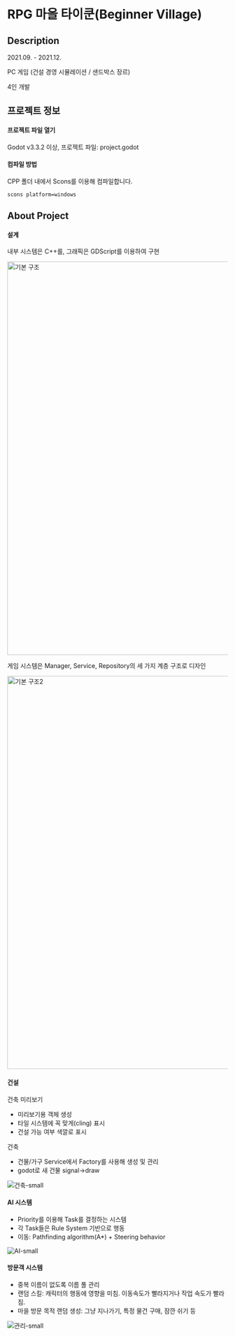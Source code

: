 # RPG 마을 타이쿤(Beginner Village)

## Description
2021.09. - 2021.12.

PC 게임 (건설 경영 시뮬레이션 / 샌드박스 장르)

4인 개발

## 프로젝트 정보
#### 프로젝트 파일 열기
Godot v3.3.2 이상, 프로젝트 파일: project.godot
#### 컴파일 방법
CPP 폴더 내에서 Scons를 이용해 컴파일합니다.
```
scons platform=windows
```

## About Project
#### 설계
내부 시스템은 C++를, 그래픽은 GDScript를 이용하여 구현

<img width="899" alt="기본 구조" src="https://user-images.githubusercontent.com/12760801/153190799-b42cee79-013d-47fe-9564-53fb537a9331.PNG">

게임 시스템은 Manager, Service, Repository의 세 가지 계층 구조로 디자인

<img width="898" alt="기본 구조2" src="https://user-images.githubusercontent.com/12760801/153191202-f4e7ea09-eb09-4030-b264-90dc2c559e90.PNG">

#### 건설
건축 미리보기
+ 미리보기용 객체 생성
+ 타일 시스템에 꼭 맞게(cling) 표시
+ 건설 가능 여부 색깔로 표시

건축
+ 건물/가구 Service에서 Factory를 사용해 생성 및 관리
+ godot로 새 건물 signal->draw

![건축-small](https://user-images.githubusercontent.com/12760801/153189443-72231a96-3445-4c01-9e3c-875de4514242.gif)

#### AI 시스템
+ Priority를 이용해 Task를 결정하는 시스템
+ 각 Task들은 Rule System 기반으로 행동
+ 이동: Pathfinding algorithm(A*) + Steering behavior

![AI-small](https://user-images.githubusercontent.com/12760801/153189951-b8f30fbd-b488-4e18-bf10-ef6663333d5d.gif)

#### 방문객 시스템
+ 중복 이름이 없도록 이름 풀 관리
+ 랜덤 스킬: 캐릭터의 행동에 영향을 미침. 이동속도가 빨라지거나 작업 속도가 빨라짐.
+ 마을 방문 목적 랜덤 생성: 그냥 지나가기, 특정 물건 구매, 잠깐 쉬기 등

![관리-small](https://user-images.githubusercontent.com/12760801/153189625-32dfab9e-3c0b-4b89-921f-603afe565e43.gif)

